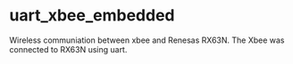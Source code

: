 # uart_xbee_embedded

Wireless communiation between xbee and Renesas RX63N. The Xbee was connected to RX63N using uart.  
